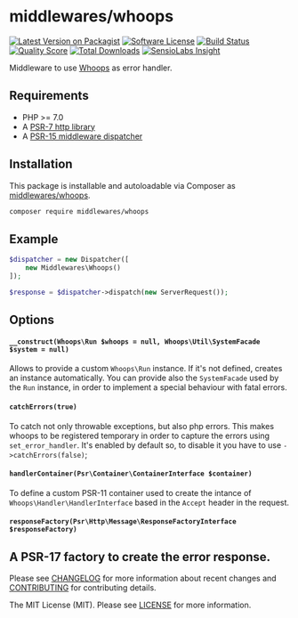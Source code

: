 # middlewares/whoops

[![Latest Version on Packagist][ico-version]][link-packagist]
[![Software License][ico-license]](LICENSE)
[![Build Status][ico-travis]][link-travis]
[![Quality Score][ico-scrutinizer]][link-scrutinizer]
[![Total Downloads][ico-downloads]][link-downloads]
[![SensioLabs Insight][ico-sensiolabs]][link-sensiolabs]

Middleware to use [Whoops](https://github.com/filp/whoops) as error handler.

## Requirements

* PHP >= 7.0
* A [PSR-7 http library](https://github.com/middlewares/awesome-psr15-middlewares#psr-7-implementations)
* A [PSR-15 middleware dispatcher](https://github.com/middlewares/awesome-psr15-middlewares#dispatcher)

## Installation

This package is installable and autoloadable via Composer as [middlewares/whoops](https://packagist.org/packages/middlewares/whoops).

```sh
composer require middlewares/whoops
```

## Example

```php
$dispatcher = new Dispatcher([
	new Middlewares\Whoops()
]);

$response = $dispatcher->dispatch(new ServerRequest());
```

## Options

#### `__construct(Whoops\Run $whoops = null, Whoops\Util\SystemFacade $system = null)`

Allows to provide a custom `Whoops\Run` instance. If it's not defined, creates an instance automatically. You can provide also the `SystemFacade` used by the `Run` instance, in order to implement a special behaviour with fatal errors.

#### `catchErrors(true)`

To catch not only throwable exceptions, but also php errors. This makes whoops to be registered temporary in order to capture the errors using `set_error_handler`. It's enabled by default so, to disable it you have to use `->catchErrors(false)`;

#### `handlerContainer(Psr\Container\ContainerInterface $container)`

To define a custom PSR-11 container used to create the intance of `Whoops\Handler\HandlerInterface` based in the `Accept` header in the request.

#### `responseFactory(Psr\Http\Message\ResponseFactoryInterface $responseFactory)`

A PSR-17 factory to create the error response.
---

Please see [CHANGELOG](CHANGELOG.md) for more information about recent changes and [CONTRIBUTING](CONTRIBUTING.md) for contributing details.

The MIT License (MIT). Please see [LICENSE](LICENSE) for more information.

[ico-version]: https://img.shields.io/packagist/v/middlewares/whoops.svg?style=flat-square
[ico-license]: https://img.shields.io/badge/license-MIT-brightgreen.svg?style=flat-square
[ico-travis]: https://img.shields.io/travis/middlewares/whoops/master.svg?style=flat-square
[ico-scrutinizer]: https://img.shields.io/scrutinizer/g/middlewares/whoops.svg?style=flat-square
[ico-downloads]: https://img.shields.io/packagist/dt/middlewares/whoops.svg?style=flat-square
[ico-sensiolabs]: https://img.shields.io/sensiolabs/i/20d7a029-f575-4d2d-9d9a-9de9178ddedc.svg?style=flat-square

[link-packagist]: https://packagist.org/packages/middlewares/whoops
[link-travis]: https://travis-ci.org/middlewares/whoops
[link-scrutinizer]: https://scrutinizer-ci.com/g/middlewares/whoops
[link-downloads]: https://packagist.org/packages/middlewares/whoops
[link-sensiolabs]: https://insight.sensiolabs.com/projects/20d7a029-f575-4d2d-9d9a-9de9178ddedc
